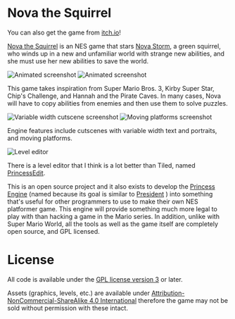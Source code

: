 Nova the Squirrel
============

You can also get the game from [itch.io](https://novasquirrel.itch.io/nova-the-squirrel)!

[Nova the Squirrel](http://wiki.novasquirrel.com/Nova%20the%20Squirrel) is an NES game that stars [Nova Storm](http://wiki.novasquirrel.com/Nova%20Storm), a green squirrel, who winds up in a new and unfamiliar world with strange new abilities, and she must use her new abilities to save the world.

![Animated screenshot](http://i.imgur.com/2uPJwsW.gif) ![Animated screenshot](http://i.imgur.com/1pRolBf.gif)

This game takes inspiration from Super Mario Bros. 3, Kirby Super Star, Chip's Challenge, and Hannah and the Pirate Caves. In many cases, Nova will have to copy abilities from enemies and then use them to solve puzzles.

![Variable width cutscene screenshot](http://i.imgur.com/NnDfgb3.png) ![Moving platforms screenshot](http://i.imgur.com/NvsBbFU.png)

Engine features include cutscenes with variable width text and portraits, and moving platforms.

![Level editor](http://i.imgur.com/fq5bEc3.gif)

There is a level editor that I think is a lot better than Tiled, named [PrincessEdit](https://github.com/NovaSquirrel/PrincessEdit).

This is an open source project and it also exists to develop the [Princess Engine](http://wiki.novasquirrel.com/Princess%20Engine) (named because its goal is similar to [President](http://pineight.com/mw/index.php?title=President) ) into something that's useful for other programmers to use to make their own NES platformer game. This engine will provide something much more legal to play with than hacking a game in the Mario series. In addition, unlike with Super Mario World, all the tools as well as the game itself are completely open source, and GPL licensed.

License
=======
All code is available under the [GPL license version 3](https://www.gnu.org/licenses/gpl-3.0.en.html) or later.

Assets (graphics, levels, etc.) are available under [Attribution-NonCommercial-ShareAlike 4.0 International](https://creativecommons.org/licenses/by-nc-sa/4.0/) therefore the game may not be sold without permission with these intact.
